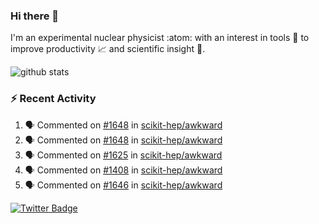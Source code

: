 ### Hi there 👋 

I'm an experimental nuclear physicist :atom: with an interest in tools :wrench: to improve productivity :chart_with_upwards_trend: and scientific insight :telescope:.

![github stats](https://github-readme-stats.vercel.app/api?username=agoose77&show_icons=true&hide_rank=true&hide_title=true&bg_color=30,e76445,904e95&text_color=efe3ec&icon_color=efe3ec)
<!--
**agoose77/agoose77** is a ✨ _special_ ✨ repository because its `README.md` (this file) appears on your GitHub profile.

Here are some ideas to get you started:

- 🔭 I’m currently working on ...
- 🌱 I’m currently learning ...
- 👯 I’m looking to collaborate on ...
- 🤔 I’m looking for help with ...
- 💬 Ask me about ...
- 📫 How to reach me: ...
- 😄 Pronouns: ...
- ⚡ Fun fact: ...
-->

### :zap: Recent Activity
<!--START_SECTION:activity-->
1. 🗣 Commented on [#1648](https://github.com/scikit-hep/awkward/issues/1648) in [scikit-hep/awkward](https://github.com/scikit-hep/awkward)
2. 🗣 Commented on [#1648](https://github.com/scikit-hep/awkward/issues/1648) in [scikit-hep/awkward](https://github.com/scikit-hep/awkward)
3. 🗣 Commented on [#1625](https://github.com/scikit-hep/awkward/issues/1625) in [scikit-hep/awkward](https://github.com/scikit-hep/awkward)
4. 🗣 Commented on [#1408](https://github.com/scikit-hep/awkward/issues/1408) in [scikit-hep/awkward](https://github.com/scikit-hep/awkward)
5. 🗣 Commented on [#1646](https://github.com/scikit-hep/awkward/issues/1646) in [scikit-hep/awkward](https://github.com/scikit-hep/awkward)
<!--END_SECTION:activity-->


[![Twitter Badge](https://img.shields.io/twitter/follow/agoose77?style=flat-square&logo=Twitter&logoColor=white&color=cornflowerblue)](https://twitter.com/agoose77)
